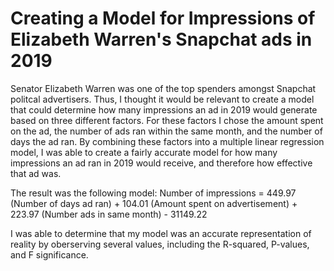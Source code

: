 # Creating a Model for Impressions of Elizabeth Warren's Snapchat ads in 2019

Senator Elizabeth Warren was one of the top spenders amongst Snapchat politcal advertisers.  Thus, I thought it would be relevant to create a model that could determine how many impressions an ad in 2019 would generate based on three different factors.  For these factors I chose the amount spent on the ad, the number of ads ran within the same month, and the number of days the ad ran.  By combining these factors into a multiple linear regression model, I was able to create a fairly accurate model for how many impressions an ad ran in 2019 would receive, and therefore how effective that ad was.

The result was the following model:
Number of impressions = 449.97 (Number of days ad ran) + 104.01 (Amount spent on advertisement) + 223.97 (Number ads in same month) - 31149.22

I was able to determine that my model was an accurate representation of reality by oberserving several values, including the R-squared, P-values, and F significance. 

